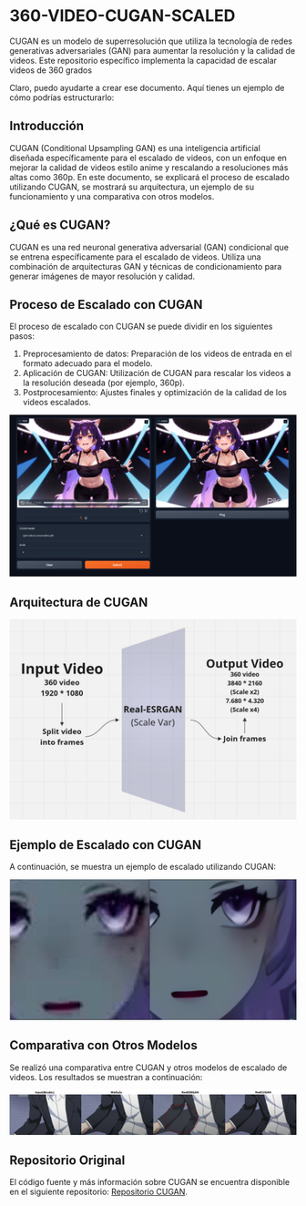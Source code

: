 # 360-VIDEO-CUGAN-SCALED
CUGAN es un modelo de superresolución que utiliza la tecnología de redes generativas adversariales (GAN) para aumentar la resolución y la calidad de videos. Este repositorio específico implementa la capacidad de escalar videos de 360 grados

Claro, puedo ayudarte a crear ese documento. Aquí tienes un ejemplo de cómo podrías estructurarlo:

## Introducción

CUGAN (Conditional Upsampling GAN) es una inteligencia artificial diseñada específicamente para el escalado de videos, con un enfoque en mejorar la calidad de videos estilo anime y rescalando a resoluciones más altas como 360p. En este documento, se explicará el proceso de escalado utilizando CUGAN, se mostrará su arquitectura, un ejemplo de su funcionamiento y una comparativa con otros modelos.

## ¿Qué es CUGAN?

CUGAN es una red neuronal generativa adversarial (GAN) condicional que se entrena específicamente para el escalado de videos. Utiliza una combinación de arquitecturas GAN y técnicas de condicionamiento para generar imágenes de mayor resolución y calidad.

## Proceso de Escalado con CUGAN

El proceso de escalado con CUGAN se puede dividir en los siguientes pasos:

1. Preprocesamiento de datos: Preparación de los videos de entrada en el formato adecuado para el modelo.
2. Aplicación de CUGAN: Utilización de CUGAN para rescalar los videos a la resolución deseada (por ejemplo, 360p).
3. Postprocesamiento: Ajustes finales y optimización de la calidad de los videos escalados.

![screen](docs/screen.png)

## Arquitectura de CUGAN

![Arquitectura de CUGAN](docs/model.jpg)

## Ejemplo de Escalado con CUGAN

A continuación, se muestra un ejemplo de escalado utilizando CUGAN:

![Ejemplo de Escalado](docs/example.png)

## Comparativa con Otros Modelos

Se realizó una comparativa entre CUGAN y otros modelos de escalado de videos. Los resultados se muestran a continuación:

![Comparativa de Modelos](docs/title-compare1.png)

## Repositorio Original

El código fuente y más información sobre CUGAN se encuentra disponible en el siguiente repositorio: [Repositorio CUGAN](https://github.com/bilibili/ailab/tree/main/Real-CUGAN).
